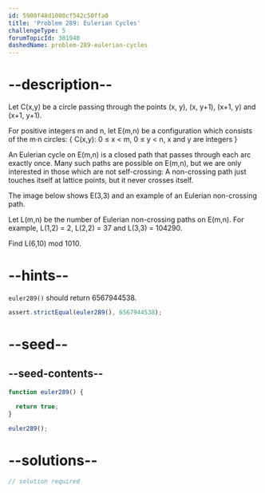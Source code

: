 ```yaml
---
id: 5900f48d1000cf542c50ffa0
title: 'Problem 289: Eulerian Cycles'
challengeType: 5
forumTopicId: 301940
dashedName: problem-289-eulerian-cycles
---
```


# --description--

Let C(x,y) be a circle passing through the points (x, y), (x, y+1), (x+1, y) and (x+1, y+1).

For positive integers m and n, let E(m,n) be a configuration which consists of the m·n circles: { C(x,y): 0 ≤ x &lt; m, 0 ≤ y &lt; n, x and y are integers }

An Eulerian cycle on E(m,n) is a closed path that passes through each arc exactly once. Many such paths are possible on E(m,n), but we are only interested in those which are not self-crossing: A non-crossing path just touches itself at lattice points, but it never crosses itself.

The image below shows E(3,3) and an example of an Eulerian non-crossing path.

Let L(m,n) be the number of Eulerian non-crossing paths on E(m,n). For example, L(1,2) = 2, L(2,2) = 37 and L(3,3) = 104290.

Find L(6,10) mod 1010.

# --hints--

`euler289()` should return 6567944538.

```js
assert.strictEqual(euler289(), 6567944538);
```

# --seed--

## --seed-contents--

```js
function euler289() {

  return true;
}

euler289();
```

# --solutions--

```js
// solution required
```
